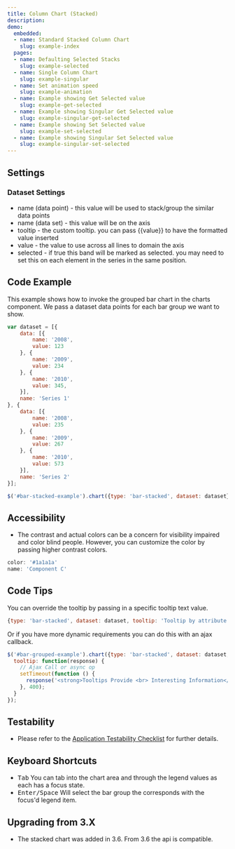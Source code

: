 ```yaml
---
title: Column Chart (Stacked)
description: 
demo:
  embedded:
  - name: Standard Stacked Column Chart
    slug: example-index
  pages:
  - name: Defaulting Selected Stacks
    slug: example-selected
  - name: Single Column Chart
    slug: example-singular
  - name: Set animation speed
    slug: example-animation
  - name: Example showing Get Selected value
    slug: example-get-selected
  - name: Example showing Singular Get Selected value
    slug: example-singular-get-selected
  - name: Example showing Set Selected value
    slug: example-set-selected
  - name: Example showing Singular Set Selected value
    slug: example-singular-set-selected
---
```


## Settings

### Dataset Settings

- name (data point) - this value will be used to stack/group the similar data points
- name (data set) - this value will be on the axis
- tooltip - the custom tooltip. you can pass {{value}} to have the formatted value inserted
- value - the value to use across all lines to domain the axis
- selected - if true this band will be marked as selected. you may need to set this on each element in the series in the same position.

## Code Example

This example shows how to invoke the grouped bar chart in the charts component. We pass a dataset data points for each bar group we want to show.

```javascript
var dataset = [{
    data: [{
        name: '2008',
        value: 123
    }, {
        name: '2009',
        value: 234
    }, {
        name: '2010',
        value: 345,
    }],
    name: 'Series 1'
}, {
    data: [{
        name: '2008',
        value: 235
    }, {
        name: '2009',
        value: 267
    }, {
        name: '2010',
        value: 573
    }],
    name: 'Series 2'
}];

$('#bar-stacked-example').chart({type: 'bar-stacked', dataset: dataset});
```

## Accessibility

- The contrast and actual colors can be a concern for visibility impaired and color blind people. However, you can customize the color by passing higher contrast colors.

```javascript
color: '#1a1a1a'
name: 'Component C'

```

## Code Tips

You can override the tooltip by passing in a specific tooltip text value.

```javascript
{type: 'bar-stacked', dataset: dataset, tooltip: 'Tooltip by attribute'}
```

Or if you have more dynamic requirements you can do this with an ajax callback.

```javascript
$('#bar-grouped-example').chart({type: 'bar-stacked', dataset: dataset,
  tooltip: function(response) {
    // Ajax Call or async op
    setTimeout(function () {
      response('<strong>Tooltips Provide <br> Interesting Information</strong>');
    }, 400);
  }
});
```

## Testability

- Please refer to the [Application Testability Checklist](https://design.infor.com/resources/application-testability-checklist) for further details.

## Keyboard Shortcuts

- <kbd>Tab</kbd> You can tab into the chart area and through the legend values as each has a focus state.
- <kbd>Enter/Space</kbd> Will select the bar group the corresponds with the focus'd legend item.

## Upgrading from 3.X

- The stacked chart was added in 3.6. From 3.6 the api is compatible.
